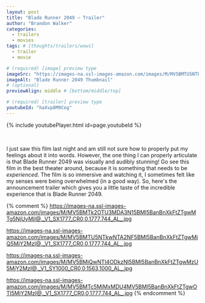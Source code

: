 ```yaml
---
layout: post
title: "Blade Runner 2049 – Trailer"
author: "Brandon Walker"
categories:
  - trailers
  - movies
tags: # [thoughts/trailers/wows]
  - trailer
  - movie

# (required) [image] preview type
imageSrc: "https://images-na.ssl-images-amazon.com/images/M/MV5BMTU5NTkwNTA2NF5BMl5BanBnXkFtZTgwMjQ5MjY2MzI@._V1_SX1777_CR0,0,1777,744_AL_.jpg"
imageAlt: "Blade Runner 2049 Thumbnail"
# (optional)
previewAlign: middle # [bottom/middle/top]

# (required) [trailer] preview type
youtubeId: "haXvp8M9Cog"
---
```


{% include youtubePlayer.html id=page.youtubeId %}

<br>

I just saw this film last night and am still not sure how to properly put my feelings about it into words. However, the one thing I can properly articulate is that Blade Runner 2049 was visually and audibly stunning! Go see this film in the best theater around, because it is something that needs to be _experienced_. The film is so immersive and watching it, I sometimes felt like my senses were being overwhelmed (in a good way). So, here's the announcement trailer which gives you a little taste of the incredible experience that is Blade Runner 2049.

{% comment %}
https://images-na.ssl-images-amazon.com/images/M/MV5BMTk2OTU3MDA3N15BMl5BanBnXkFtZTgwMTg5NjUyMjI@._V1_SX1777_CR0,0,1777,744_AL_.jpg

https://images-na.ssl-images-amazon.com/images/M/MV5BMTU5NTkwNTA2NF5BMl5BanBnXkFtZTgwMjQ5MjY2MzI@._V1_SX1777_CR0,0,1777,744_AL_.jpg

https://images-na.ssl-images-amazon.com/images/M/MV5BMjQwNTI4ODkzNl5BMl5BanBnXkFtZTgwMzU5MjY2MzI@._V1_SY1000_CR0,0,1563,1000_AL_.jpg

https://images-na.ssl-images-amazon.com/images/M/MV5BMTc5MjMxMDU4MV5BMl5BanBnXkFtZTgwOTI5MjY2MzI@._V1_SX1777_CR0,0,1777,744_AL_.jpg
{% endcomment %}